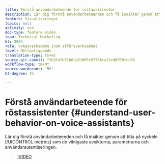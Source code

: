 ```yaml
---
title: Förstå användarbeteende för röstassistenter
description: Lär dig förstå användarbeteenden och få insikter genom att titta på viktiga mätvärden, som de viktigaste metoderna, parametrarna och användarautentiseringen.
feature: Visualiseringar
topics: null
activity: use
doc-type: feature video
team: Technical Marketing
kt: 2904
role: Yrkesverksamma inom affärsverksamhet
level: Mellanliggande
translation-type: tm+mt
source-git-commit: f3b3fa7d91b0cb21005b57768ca23ed6700fcc03
workflow-type: tm+mt
source-wordcount: '59'
ht-degree: 1%

---
```



# Förstå användarbeteende för röstassistenter {#understand-user-behavior-on-voice-assistants}

Lär dig förstå användarbeteenden och få insikter genom att titta på nyckeln [!UICONTROL metrics] som de viktigaste avsikterna, parametrarna och användarautentiseringen.

>[!VIDEO](https://video.tv.adobe.com/v/27227/?quality=9)
